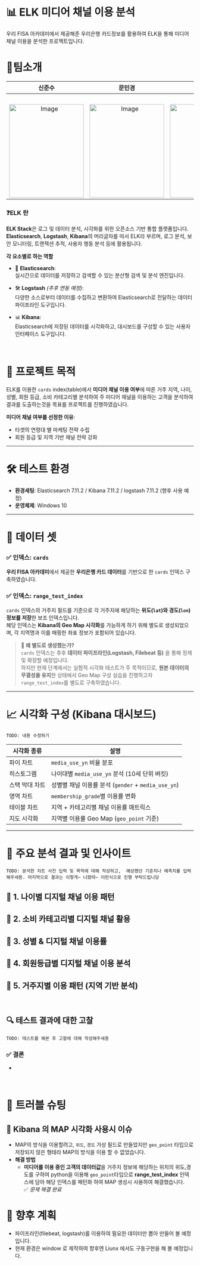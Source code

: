 # 📊 ELK 미디어 채널 이용 분석
우리 FISA 아카데미에서 제공해준 우리은행 카드정보를 활용하여 ELK을 통해 미디어 채널 이용을 분석한 프로젝트입니다.

# 👥팀소개
<div align="center">
  
|신준수|문민경|최소영|장송하|
|:---:|:---:|:---:|:---:|
|[]()|[]()|[](https)|[jangongha](https://github.com/songhajang)|
|<img width="200" height="250" alt="Image" src="" />|<img width="200" height="250" alt="Image" src="" />|<img width="200" height="250" alt="Image" src="" />|<img width="200" height="250" alt="Image" src="https://github.com/user-attachments/assets/36f811b5-e8e9-43f4-b833-b4b9dae40e82" />|
  
</div>

### ❓ELK 란
**ELK Stack**은 로그 및 데이터 분석, 시각화를 위한 오픈소스 기반 통합 플랫폼입니다.  
**Elasticsearch**, **Logstash**, **Kibana**의 머리글자를 따서 ELK라 부르며,  로그 분석, 보안 모니터링, 트랜잭션 추적, 사용자 행동 분석 등에 활용됩니다.

**각 요소별로 하는 역할**

- 🔎 **Elasticsearch**:  
  실시간으로 데이터를 저장하고 검색할 수 있는 분산형 검색 및 분석 엔진입니다.

- 🛠️ **Logstash** *(추후 연동 예정)*:  
  다양한 소스로부터 데이터를 수집하고 변환하여 Elasticsearch로 전달하는 데이터 파이프라인 도구입니다.

- 📊 **Kibana**:  
  Elasticsearch에 저장된 데이터를 시각화하고, 대시보드를 구성할 수 있는 사용자 인터페이스 도구입니다.


<br>

# 🧭 프로젝트 목적

ELK를 이용한 `cards` index(table)에서 **미디어 채널 이용 여부**에 따른 거주 지역, 나이, 성별, 회원 등급, 소비 카테고리별 분석하여 주 미디어 채널을 이용하는 고객을 분석하여 결과를 도출하는것을 목표를 프로젝트를 진행하였습니다.
 
**미디어 채널 여부를 선정한 이유**:
- 타겟의 연령대 별 마케팅 전략 수립
- 회원 등급 및 지역 기반 채널 전략 강화

---

# 🛠️ 테스트 환경
- **환경세팅**: Elasticsearch 7.11.2 / Kibana 7.11.2 / logstash 7.11.2 (향후 사용 예정)
- **운영체제**: Windows 10
---

# 🧩 데이터 셋

### ✅ 인덱스: `cards`
**우리 FISA 아카데미**에서 제공한 **우리은행 카드 데이터**를 기반으로 한 `cards` 인덱스 구축하였습니다.

### ✅ 인덱스: `range_test_index`
`cards` 인덱스의 거주지 필드를 기준으로 각 거주지에 해당하는 **위도(`lat`)와 경도(`lon`) 정보를 저장**한 보조 인덱스입니다.  
해당 인덱스는 **Kibana의 Geo Map 시각화**를 가능하게 하기 위해 별도로 생성되었으며, 각 지역명과 이를 매핑한 좌표 정보가 포함되어 있습니다.

> **📌 왜 별도로 생성했는가?**  
> `cards` 인덱스는 추후 **데이터 파이프라인(Logstash, Filebeat 등)** 을 통해 정제 및 확장할 예정입니다.  
> 하지만 현재 단계에서는 실험적 시각화 테스트가 주 목적이므로, **원본 데이터의 무결성을 유지**한 상태에서 Geo Map 구성 실습을 진행하고자 `range_test_index`를 별도로 구축하였습니다.

---

# 📈 시각화 구성 (Kibana 대시보드)
`TODO: 내용 수정하기`

| 시각화 종류     | 설명                                               |
|----------------|--------------------------------------------------|
| 파이 차트       | `media_use_yn` 비율 분포                                 |
| 히스토그램      | 나이대별 `media_use_yn` 분석 (10세 단위 버킷)               |
| 스택 막대 차트   | 성별별 채널 이용률 분석 (`gender` + `media_use_yn`)       |
| 영역 차트       | `membership_grade`별 이용률 변화                         |
| 테이블 차트      | 지역 + 카테고리별 채널 이용률 매트릭스                     |
| 지도 시각화     | 지역별 이용률 Geo Map (`geo_point` 기준)                |

---


# 🧠 주요 분석 결과 및 인사이트
`TODO: 분석한 차트 사진 입력 및 목적에 대해 작성하고, 
예상했던 기준치나 예측치를 입력해주세용. 마지막으로 결과는 이렇게~ 나왔따~ 이런식으로 진행 부탁드립니당`

## 🔹 1. 나이별 디지털 채널 이용 패턴

## 🔹 2. 소비 카테고리별 디지털 채널 활용

## 🔹 3. 성별 & 디지털 채널 이용률

## 🔹 4. 회원등급별 디지털 채널 이용 분석

## 🔹 5. 거주지별 이용 패턴 (지역 기반 분석)

<br>

## 🔍 테스트 결과에 대한 고찰
`TODO: 테스트를 해본 후 고찰에 대해 작성해주세용`
### ✅ 결론
- 

<br>

# 🚀 트러블 슈팅

## 🚩 Kibana 의 MAP 시각화 사용시 이슈

- MAP의 방식을 이용할려고, `위도`, `경도` 가상 필드로 만들었지만 `geo_point` 타입으로 저장되지 않은 형태라 MAP의 방식을 이용 할 수 없었습니다.
- **해결 방법**  
  - **미디어를 이용 중인 고객의 데이터값**을 거주지 정보에 해당하는 위치의 위도,경도를 구하여 python을 이용해 `geo_point`타입으로 **range_test_index** 인덱스에 담아 해당 인덱스를 패턴화 하여 MAP 생성시 사용하여 해결했습니다. <br>
  ✅ *문제 해결 완료*


# 🌟 향후 계획
- 파이프라인(filebeat, logstash)를 이용하여 필요한 데이터만 뽑아 만들어 볼 예정입니다.
- 현재 환경은 window 로 제작하여 향후엔 Liunx 에서도 구동구현을 해 볼 예정입니다.
